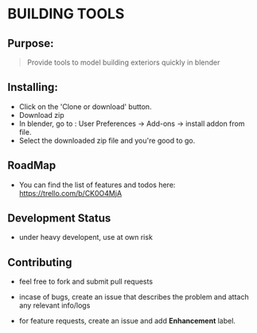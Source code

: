 
# BUILDING TOOLS

## Purpose:

> Provide tools to model building exteriors quickly in blender

## Installing:

  * Click on the 'Clone or download' button.
  * Download zip
  * In blender, go to : User Preferences -> Add-ons -> install addon from file.
  * Select the downloaded zip file and you're good to go.

## RoadMap
  * You can find the list of features and todos here: https://trello.com/b/CK0O4MjA

## Development Status

  * under heavy developent, use at own risk

## Contributing

  * feel free to fork and submit pull requests

  * incase of bugs, create an issue that describes the problem
    and attach any relevant info/logs

  * for feature requests, create an issue and add **Enhancement** label.